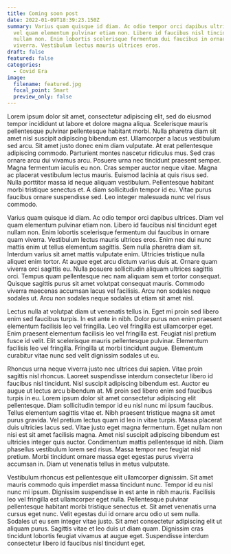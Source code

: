 ```yaml
---
title: Coming soon post
date: 2022-01-09T18:39:23.150Z
summary: Varius quam quisque id diam. Ac odio tempor orci dapibus ultrices. Diam
  vel quam elementum pulvinar etiam non. Libero id faucibus nisl tincidunt eget
  nullam non. Enim lobortis scelerisque fermentum dui faucibus in ornare quam
  viverra. Vestibulum lectus mauris ultrices eros.
draft: false
featured: false
categories:
  - Covid Era
image:
  filename: featured.jpg
  focal_point: Smart
  preview_only: false
---
```

Lorem ipsum dolor sit amet, consectetur adipiscing elit, sed do eiusmod tempor incididunt ut labore et dolore magna aliqua. Scelerisque mauris pellentesque pulvinar pellentesque habitant morbi. Nulla pharetra diam sit amet nisl suscipit adipiscing bibendum est. Ullamcorper a lacus vestibulum sed arcu. Sit amet justo donec enim diam vulputate. At erat pellentesque adipiscing commodo. Parturient montes nascetur ridiculus mus. Sed cras ornare arcu dui vivamus arcu. Posuere urna nec tincidunt praesent semper. Magna fermentum iaculis eu non. Cras semper auctor neque vitae. Magna ac placerat vestibulum lectus mauris. Euismod lacinia at quis risus sed. Nulla porttitor massa id neque aliquam vestibulum. Pellentesque habitant morbi tristique senectus et. A diam sollicitudin tempor id eu. Vitae purus faucibus ornare suspendisse sed. Leo integer malesuada nunc vel risus commodo.

Varius quam quisque id diam. Ac odio tempor orci dapibus ultrices. Diam vel quam elementum pulvinar etiam non. Libero id faucibus nisl tincidunt eget nullam non. Enim lobortis scelerisque fermentum dui faucibus in ornare quam viverra. Vestibulum lectus mauris ultrices eros. Enim nec dui nunc mattis enim ut tellus elementum sagittis. Sem nulla pharetra diam sit. Interdum varius sit amet mattis vulputate enim. Ultricies tristique nulla aliquet enim tortor. At augue eget arcu dictum varius duis at. Ornare quam viverra orci sagittis eu. Nulla posuere sollicitudin aliquam ultrices sagittis orci. Tempus quam pellentesque nec nam aliquam sem et tortor consequat. Quisque sagittis purus sit amet volutpat consequat mauris. Commodo viverra maecenas accumsan lacus vel facilisis. Arcu non sodales neque sodales ut. Arcu non sodales neque sodales ut etiam sit amet nisl.

Lectus nulla at volutpat diam ut venenatis tellus in. Eget mi proin sed libero enim sed faucibus turpis. In est ante in nibh. Dolor purus non enim praesent elementum facilisis leo vel fringilla. Leo vel fringilla est ullamcorper eget. Enim praesent elementum facilisis leo vel fringilla est. Feugiat nisl pretium fusce id velit. Elit scelerisque mauris pellentesque pulvinar. Elementum facilisis leo vel fringilla. Fringilla ut morbi tincidunt augue. Elementum curabitur vitae nunc sed velit dignissim sodales ut eu.

Rhoncus urna neque viverra justo nec ultrices dui sapien. Vitae proin sagittis nisl rhoncus. Laoreet suspendisse interdum consectetur libero id faucibus nisl tincidunt. Nisl suscipit adipiscing bibendum est. Auctor eu augue ut lectus arcu bibendum at. Mi proin sed libero enim sed faucibus turpis in eu. Lorem ipsum dolor sit amet consectetur adipiscing elit pellentesque. Diam sollicitudin tempor id eu nisl nunc mi ipsum faucibus. Tellus elementum sagittis vitae et. Nibh praesent tristique magna sit amet purus gravida. Vel pretium lectus quam id leo in vitae turpis. Massa placerat duis ultricies lacus sed. Vitae justo eget magna fermentum. Eget nullam non nisi est sit amet facilisis magna. Amet nisl suscipit adipiscing bibendum est ultricies integer quis auctor. Condimentum mattis pellentesque id nibh. Diam phasellus vestibulum lorem sed risus. Massa tempor nec feugiat nisl pretium. Morbi tincidunt ornare massa eget egestas purus viverra accumsan in. Diam ut venenatis tellus in metus vulputate.

Vestibulum rhoncus est pellentesque elit ullamcorper dignissim. Sit amet mauris commodo quis imperdiet massa tincidunt nunc. Tempor id eu nisl nunc mi ipsum. Dignissim suspendisse in est ante in nibh mauris. Facilisis leo vel fringilla est ullamcorper eget nulla. Pellentesque pulvinar pellentesque habitant morbi tristique senectus et. Sit amet venenatis urna cursus eget nunc. Velit egestas dui id ornare arcu odio ut sem nulla. Sodales ut eu sem integer vitae justo. Sit amet consectetur adipiscing elit ut aliquam purus. Sagittis vitae et leo duis ut diam quam. Dignissim cras tincidunt lobortis feugiat vivamus at augue eget. Suspendisse interdum consectetur libero id faucibus nisl tincidunt eget.
